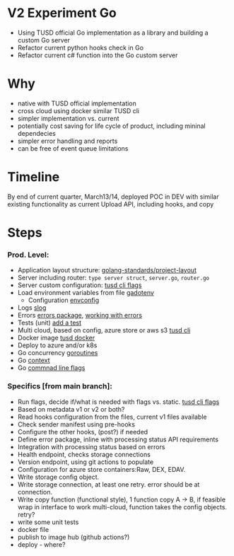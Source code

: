 # V2 Experiment Go

- Using TUSD official Go implementation as a library and building a custom Go server
- Refactor current python hooks check in Go
- Refactor current c# function into the Go custom server



# Why

- native with TUSD official implementation
- cross cloud using docker similar TUSD cli
- simpler implementation vs. current 
- potentially cost saving for life cycle of product, including mininal dependecies
- simpler error handling and reports
- can be free of event queue limitations


# Timeline
By end of current quarter, March13/14, deployed POC in DEV with similar existing functionality as current Upload API, including hooks, and copy

# Steps 

### Prod. Level:
- Application layout structure: [golang-standards/project-layout](https://github.com/golang-standards/project-layout)
- Server including router: `type server struct`, `server.go`, `router.go` 
- Server custom configuration: [tusd cli flags](https://github.com/tus/tusd/blob/main/cmd/tusd/cli/serve.go)
- Load environment variables from file [gadotenv](https://github.com/joho/godotenv)
  - Configuration [envconfig](https://github.com/sethvargo/go-envconfig)
- Logs [slog](https://go.dev/blog/slog)
- Errors [errors package](https://pkg.go.dev/errors), [working with errors](https://go.dev/blog/go1.13-errors)
- Tests (unit) [add a test](https://go.dev/doc/tutorial/add-a-test)
- Multi cloud, based on config, azure store or aws s3 [tusd cli](https://github.com/tus/tusd/tree/main/cmd/tusd/cli)
- Docker image [tusd docker](https://github.com/tus/tusd/blob/main/Dockerfile)
- Deploy to azure and/or k8s
- Go concurrency [goroutines](https://go.dev/tour/concurrency/1)
- Go [context](https://pkg.go.dev/context)
- Go [commnad line flags](https://pkg.go.dev/flag)

### Specifics [from main branch]:
- Run flags, decide if/what is needed with flags vs. static. [tusd cli flags](https://github.com/tus/tusd/blob/main/cmd/tusd/cli/serve.go)
- Based on metadata v1 or v2 or both?
- Read hooks configuration from the files, current v1 files available
- Check sender manifest using pre-hooks
- Configure the other hooks, (post?) if needed
- Define error package, inline with processing status API requirements
- Integration with processing status based on errors
- Health endpoint, checks storage connections
- Version endpoint, using git actions to populate 
- Configuration for azure store containers:Raw, DEX, EDAV.
- Write storage config object.
- Write storage connection, at least one retry. error should be at connection.
- Write copy function (functional style), 1 function copy A -> B, if feasible wrap in interface to work multi-cloud, function takes the config objects. retry? 
- write some unit tests
- docker file
- publish to image hub (github actions?)
- deploy - where?